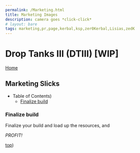 ```yaml
---
permalink: /Marketing.html
title: Marketing Images
description: camera goes *click-click*
# layout: bare
tags: marketing,pr,page,kerbal,ksp,zer0Kerbal,Lisias,zedK
---
```


<!-- Marketing.md v1.0.1.0
Drop Tanks III (DTIII)
created: 13 Apr 2022
updated: 15 May 2022

based upon work by LisiasT -->

<script src="https://kit.fontawesome.com/0ea5493613.js" crossorigin="anonymous"></script>
<i class="fa-solid fa-user-astronaut fa-beat-fade fa-3x" style="--fa-beat-fade-opacity: 0.1; --fa-beat-fade-scale: 1.25;color: #BADA55" ></i>

# Drop Tanks III (DTIII) [WIP]

[Home](./index.md)

## Marketing Slicks

* Table of Contents)
  * [Finalize build](#Finalize-build)

### Finalize build

Finalize your build and load up the resources, and

*PROFIT!*

[top](#Table-of-Contents))


<!-- this file CC BY-ND 4.0 by zer0Kerbal -->
